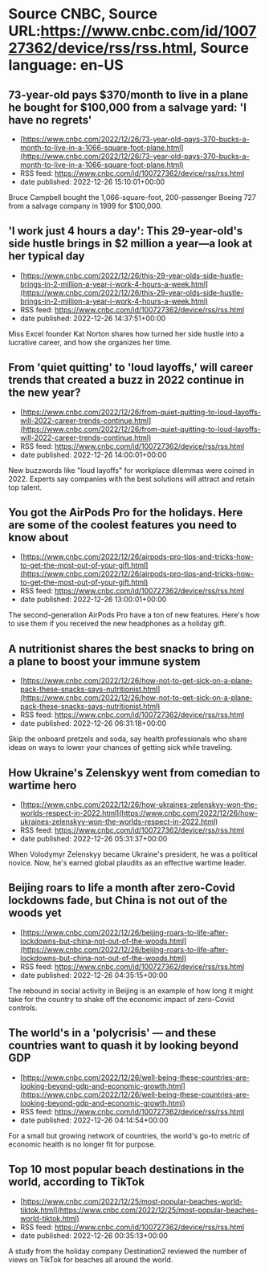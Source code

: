 # Source CNBC, Source URL:https://www.cnbc.com/id/100727362/device/rss/rss.html, Source language: en-US

## 73-year-old pays $370/month to live in a plane he bought for $100,000 from a salvage yard: 'I have no regrets'
 - [https://www.cnbc.com/2022/12/26/73-year-old-pays-370-bucks-a-month-to-live-in-a-1066-square-foot-plane.html](https://www.cnbc.com/2022/12/26/73-year-old-pays-370-bucks-a-month-to-live-in-a-1066-square-foot-plane.html)
 - RSS feed: https://www.cnbc.com/id/100727362/device/rss/rss.html
 - date published: 2022-12-26 15:10:01+00:00

Bruce Campbell bought the 1,066-square-foot, 200-passenger Boeing 727 from a salvage company in 1999 for $100,000.

## 'I work just 4 hours a day': This 29-year-old's side hustle brings in $2 million a year—a look at her typical day
 - [https://www.cnbc.com/2022/12/26/this-29-year-olds-side-hustle-brings-in-2-million-a-year-i-work-4-hours-a-week.html](https://www.cnbc.com/2022/12/26/this-29-year-olds-side-hustle-brings-in-2-million-a-year-i-work-4-hours-a-week.html)
 - RSS feed: https://www.cnbc.com/id/100727362/device/rss/rss.html
 - date published: 2022-12-26 14:37:51+00:00

Miss Excel founder Kat Norton shares how turned her side hustle into a lucrative career, and how she organizes her time.

## From 'quiet quitting' to 'loud layoffs,' will career trends that created a buzz in 2022 continue in the new year?
 - [https://www.cnbc.com/2022/12/26/from-quiet-quitting-to-loud-layoffs-will-2022-career-trends-continue.html](https://www.cnbc.com/2022/12/26/from-quiet-quitting-to-loud-layoffs-will-2022-career-trends-continue.html)
 - RSS feed: https://www.cnbc.com/id/100727362/device/rss/rss.html
 - date published: 2022-12-26 14:00:01+00:00

New buzzwords like "loud layoffs" for workplace dilemmas were coined in 2022. Experts say companies with the best solutions will attract and retain top talent.

## You got the AirPods Pro for the holidays. Here are some of the coolest features you need to know about
 - [https://www.cnbc.com/2022/12/26/airpods-pro-tips-and-tricks-how-to-get-the-most-out-of-your-gift.html](https://www.cnbc.com/2022/12/26/airpods-pro-tips-and-tricks-how-to-get-the-most-out-of-your-gift.html)
 - RSS feed: https://www.cnbc.com/id/100727362/device/rss/rss.html
 - date published: 2022-12-26 13:00:01+00:00

The second-generation AirPods Pro have a ton of new features. Here's how to use them if you received the new headphones as a holiday gift.

## A nutritionist shares the best snacks to bring on a plane to boost your immune system
 - [https://www.cnbc.com/2022/12/26/how-not-to-get-sick-on-a-plane-pack-these-snacks-says-nutritionist.html](https://www.cnbc.com/2022/12/26/how-not-to-get-sick-on-a-plane-pack-these-snacks-says-nutritionist.html)
 - RSS feed: https://www.cnbc.com/id/100727362/device/rss/rss.html
 - date published: 2022-12-26 06:31:18+00:00

Skip the onboard pretzels and soda, say health professionals who share ideas on ways to lower your chances of getting sick while traveling.

## How Ukraine's Zelenskyy went from comedian to wartime hero
 - [https://www.cnbc.com/2022/12/26/how-ukraines-zelenskyy-won-the-worlds-respect-in-2022.html](https://www.cnbc.com/2022/12/26/how-ukraines-zelenskyy-won-the-worlds-respect-in-2022.html)
 - RSS feed: https://www.cnbc.com/id/100727362/device/rss/rss.html
 - date published: 2022-12-26 05:31:37+00:00

When Volodymyr Zelenskyy became Ukraine's president, he was a political novice. Now, he's earned global plaudits as an effective wartime leader.

## Beijing roars to life a month after zero-Covid lockdowns fade, but China is not out of the woods yet
 - [https://www.cnbc.com/2022/12/26/beijing-roars-to-life-after-lockdowns-but-china-not-out-of-the-woods.html](https://www.cnbc.com/2022/12/26/beijing-roars-to-life-after-lockdowns-but-china-not-out-of-the-woods.html)
 - RSS feed: https://www.cnbc.com/id/100727362/device/rss/rss.html
 - date published: 2022-12-26 04:35:15+00:00

The rebound in social activity in Beijing is an example of how long it might take for the country to shake off the economic impact of zero-Covid controls.

## The world's in a 'polycrisis' — and these countries want to quash it by looking beyond GDP
 - [https://www.cnbc.com/2022/12/26/well-being-these-countries-are-looking-beyond-gdp-and-economic-growth.html](https://www.cnbc.com/2022/12/26/well-being-these-countries-are-looking-beyond-gdp-and-economic-growth.html)
 - RSS feed: https://www.cnbc.com/id/100727362/device/rss/rss.html
 - date published: 2022-12-26 04:14:54+00:00

For a small but growing network of countries, the world's go-to metric of economic health is no longer fit for purpose.

## Top 10 most popular beach destinations in the world, according to TikTok
 - [https://www.cnbc.com/2022/12/25/most-popular-beaches-world-tiktok.html](https://www.cnbc.com/2022/12/25/most-popular-beaches-world-tiktok.html)
 - RSS feed: https://www.cnbc.com/id/100727362/device/rss/rss.html
 - date published: 2022-12-26 00:35:13+00:00

A study from the holiday company Destination2 reviewed the number of views on TikTok for beaches all around the world.
